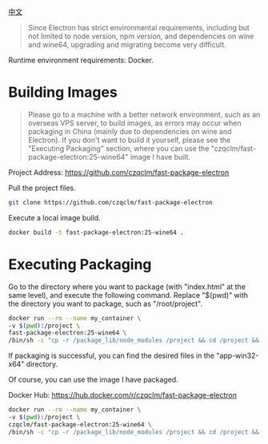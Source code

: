 [中文](https://github.com/czqclm/fast-package-electron/README_CN.md)
> Since Electron has strict environmental requirements, including but not limited to node version, npm version, and dependencies on wine and wine64, upgrading and migrating become very difficult.

Runtime environment requirements: Docker.

# Building Images
> Please go to a machine with a better network environment, such as an overseas VPS server, to build images, as errors may occur when packaging in China (mainly due to dependencies on wine and Electron). If you don't want to build it yourself, please see the "Executing Packaging" section, where you can use the "czqclm/fast-package-electron:25-wine64" image I have built.

Project Address: https://github.com/czqclm/fast-package-electron

Pull the project files.
```bash
git clone https://github.com/czqclm/fast-package-electron
```
Execute a local image build.
```bash
docker build -t fast-package-electron:25-wine64 . 
```
# Executing Packaging
Go to the directory where you want to package (with "index.html" at the same level), and execute the following command. Replace "$(pwd)" with the directory you want to package, such as "/root/project".

```bash
docker run --rm --name my_container \
-v $(pwd):/project \
fast-package-electron:25-wine64 \
/bin/sh -c "cp -r /package_lib/node_modules /project && cd /project && npm run package_win"
```

If packaging is successful, you can find the desired files in the "app-win32-x64" directory.

Of course, you can use the image I have packaged.

Docker Hub: https://hub.docker.com/r/czqclm/fast-package-electron
```bash
docker run --rm --name my_container \
-v $(pwd):/project \
czqclm/fast-package-electron:25-wine64 \
/bin/sh -c "cp -r /package_lib/node_modules /project && cd /project && npm run package_win"
```

